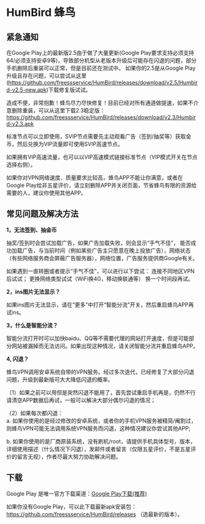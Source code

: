 # HumBird 蜂鸟

## 紧急通知 ##

在Google Play上的最新版2.5由于做了大量更新(Google Play要求支持必须支持64/必须支持安卓9等)，导致部分机型从老版本升级后可能存在闪退的问题，部分手机删除后重装可以正常，但是目前还在测试中。
如果你的2.5是从Google Play升级且存在问题，可以尝试从这里(https://github.com/freessservice/HumBird/releases/download/v2.5/Humbird-v2.5-new.apk)下载修复版试试。

造成不便，非常抱歉！蜂鸟尽力尽快修复！目前已经对所有通道做提速，如果不介意删除重装，可以从这里下载2.3稳定版： https://github.com/freessservice/HumBird/releases/download/v2.3/Humbird-v2.3.apk



标准节点可以立即使用，SVIP节点需要先主动观看广告（签到/抽奖等）获取金币，然后兑换为VIP流量即可使用SVIP高速节点。

如果拥有VIP高速流量，也可以以VIP高速模式链接标准节点（VIP模式开关在节点选择右侧）。

如果你对VPN网络速度、质量要求比较高，蜂鸟APP不能让你满意，或者在Google Play给非五星评价，请立刻删除APP并关闭页面，节省蜂鸟有限的资源给需要的人，建议你使用其他APP。
 
 ## 常见问题及解决方法
  
**1，无法签到、抽金币**

抽奖/签到时会尝试加载广告，如果广告加载失败，则会显示“手气不佳”，
能否成功加载广告，与当前时间（例如某些广告主只愿意在晚上投放广告），网络状态（有些网络服务商会屏蔽广告服务器），网络位置，广告服务提供商Google有关。

如果遇到一直转圈或者提示“手气不佳”，可以进行以下尝试：
连接不同地区VPN后试试；
更换网络类型试试（WiFi换4G，移动换联通等）
换一个时间段再试。

**2，ins图片无法显示？**

如果ins图片无法显示，请在“更多”中打开“智能分流”开关，然后重启蜂鸟APP再试ins。

**3，什么是智能分流？**

智能分流打开时可以加快baidu、QQ等不需要代理的网站打开速度，但是可能部分网站被漏掉而无法访问。如果出现这种情况，请关闭智能分流并重启蜂鸟APP。


**4, 闪退？**

蜂鸟VPN调用安卓系统自带的VPN服务。经过多次迭代，已经修复了大部分闪退问题，升级到最新版可大大降低闪退的概率。

（1）如果之前可以用但是突然闪退不能用了，首先尝试重启手机再是，仍然不行请清空APP数据后再试，一般可以解决大部分偶尔闪退的情况；

（2）如果每次都闪退：  
   a. 如果你使用的是经过修改的安卓系统，或者你的手机VPN服务被精简/阉割过，则蜂鸟VPN可能无法调用系统VPN服务而闪退，这种情况建议你尝试其他APP;

   b. 如果你使用的是厂商原装系统，没有刷机/root，请提供手机具体型号，版本，详细使用描述（什么情况下闪退），发邮件或者留言（仅限五星评价，不是五星评价的留言无视），作者尽最大努力协助解决问题。


 ## 下载
 
Google Play 是唯一官方下载渠道：[Google Play下载(推荐)](https://play.google.com/store/apps/details?id=com.young.ss)

如果你没有Google Play，可以此下载最新apk安装包： https://github.com/freessservice/HumBird/releases （选最新的版本）。
